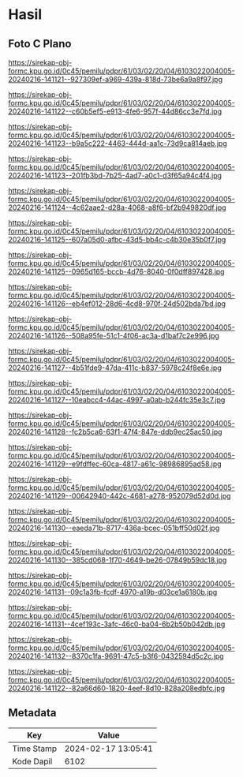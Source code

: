 # Hasil

## Foto C Plano

https://sirekap-obj-formc.kpu.go.id/0c45/pemilu/pdpr/61/03/02/20/04/6103022004005-20240216-141121--927309ef-a969-439a-818d-73be6a9a8f97.jpg

https://sirekap-obj-formc.kpu.go.id/0c45/pemilu/pdpr/61/03/02/20/04/6103022004005-20240216-141122--c60b5ef5-e913-4fe6-957f-44d86cc3e7fd.jpg

https://sirekap-obj-formc.kpu.go.id/0c45/pemilu/pdpr/61/03/02/20/04/6103022004005-20240216-141123--b9a5c222-4463-444d-aa1c-73d9ca814aeb.jpg

https://sirekap-obj-formc.kpu.go.id/0c45/pemilu/pdpr/61/03/02/20/04/6103022004005-20240216-141123--201fb3bd-7b25-4ad7-a0c1-d3f65a94c4f4.jpg

https://sirekap-obj-formc.kpu.go.id/0c45/pemilu/pdpr/61/03/02/20/04/6103022004005-20240216-141124--4c62aae2-d28a-4068-a8f6-bf2b949820df.jpg

https://sirekap-obj-formc.kpu.go.id/0c45/pemilu/pdpr/61/03/02/20/04/6103022004005-20240216-141125--607a05d0-afbc-43d5-bb4c-c4b30e35b0f7.jpg

https://sirekap-obj-formc.kpu.go.id/0c45/pemilu/pdpr/61/03/02/20/04/6103022004005-20240216-141125--0965d165-bccb-4d76-8040-0f0dff897428.jpg

https://sirekap-obj-formc.kpu.go.id/0c45/pemilu/pdpr/61/03/02/20/04/6103022004005-20240216-141126--eb4ef012-28d6-4cd8-970f-24d502bda7bd.jpg

https://sirekap-obj-formc.kpu.go.id/0c45/pemilu/pdpr/61/03/02/20/04/6103022004005-20240216-141126--508a95fe-51c1-4f06-ac3a-d1baf7c2e996.jpg

https://sirekap-obj-formc.kpu.go.id/0c45/pemilu/pdpr/61/03/02/20/04/6103022004005-20240216-141127--4b51fde9-47da-411c-b837-5978c24f8e6e.jpg

https://sirekap-obj-formc.kpu.go.id/0c45/pemilu/pdpr/61/03/02/20/04/6103022004005-20240216-141127--10eabcc4-44ac-4997-a0ab-b244fc35e3c7.jpg

https://sirekap-obj-formc.kpu.go.id/0c45/pemilu/pdpr/61/03/02/20/04/6103022004005-20240216-141128--fc2b5ca6-63f1-47f4-847e-ddb9ec25ac50.jpg

https://sirekap-obj-formc.kpu.go.id/0c45/pemilu/pdpr/61/03/02/20/04/6103022004005-20240216-141129--e9fdffec-60ca-4817-a61c-98986895ad58.jpg

https://sirekap-obj-formc.kpu.go.id/0c45/pemilu/pdpr/61/03/02/20/04/6103022004005-20240216-141129--00642940-442c-4681-a278-952079d52d0d.jpg

https://sirekap-obj-formc.kpu.go.id/0c45/pemilu/pdpr/61/03/02/20/04/6103022004005-20240216-141130--eaeda71b-8717-436a-bcec-051bff50d02f.jpg

https://sirekap-obj-formc.kpu.go.id/0c45/pemilu/pdpr/61/03/02/20/04/6103022004005-20240216-141130--385cd068-1f70-4649-be26-07849b59dc18.jpg

https://sirekap-obj-formc.kpu.go.id/0c45/pemilu/pdpr/61/03/02/20/04/6103022004005-20240216-141131--09c1a3fb-fcdf-4970-a19b-d03ce1a6180b.jpg

https://sirekap-obj-formc.kpu.go.id/0c45/pemilu/pdpr/61/03/02/20/04/6103022004005-20240216-141131--4cef193c-3afc-46c0-ba04-6b2b50b042db.jpg

https://sirekap-obj-formc.kpu.go.id/0c45/pemilu/pdpr/61/03/02/20/04/6103022004005-20240216-141132--8370c1fa-9691-47c5-b3f6-0432594d5c2c.jpg

https://sirekap-obj-formc.kpu.go.id/0c45/pemilu/pdpr/61/03/02/20/04/6103022004005-20240216-141122--82a66d60-1820-4eef-8d10-828a208edbfc.jpg


## Metadata

| Key        | Value               |
| ---------- | ------------------- |
| Time Stamp | 2024-02-17 13:05:41 |
| Kode Dapil | 6102                |



